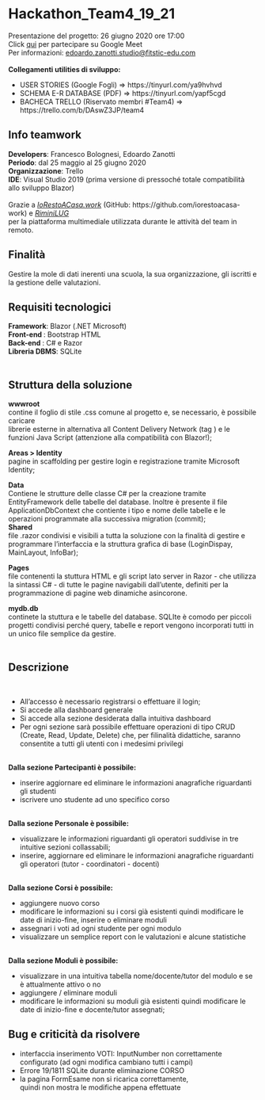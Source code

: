 # Hackathon_Team4_19_21
Presentazione del progetto: 26 giugno 2020 ore 17:00 <br/>
Click <a href="https://meet.google.com/fnd-gyoj-iwg"> qui</a> per partecipare su Google Meet <br/>
Per informazioni: edoardo.zanotti.studio@fitstic-edu.com
<br/>
<br/>
<b>Collegamenti utilities di sviluppo:</b> <br/>
<ul>
  <li>USER STORIES (Google Fogli) => https://tinyurl.com/ya9hvhvd</li>
  <li>SCHEMA E-R DATABASE (PDF)   => https://tinyurl.com/yapf5cgd</li>
  <li>BACHECA TRELLO (Riservato membri #Team4) => https://trello.com/b/DAswZ3JP/team4
</ul>


<h2><b>Info teamwork</b></h2>
<b>Developers</b>: Francesco Bolognesi, Edoardo Zanotti <br/>
<b>Periodo</b>: dal 25 maggio al 25 giugno 2020 <br/>
<b>Organizzazione</b>: Trello <br/>
<b>IDE</b>: Visual Studio 2019 (prima versione di pressoché totale compatibilità allo sviluppo Blazor)<br/>
<br/>
Grazie a <i><a href="https://iorestoacasa.work/">IoRestoACasa.work</i></a> (GitHub: https://github.com/iorestoacasa-work) e <i><a href="https://www.riminilug.it/"> RiminiLUG</i></a><br/> per la piattaforma multimediale utilizzata durante le attività del team in remoto.
<br/>
<h2><b>Finalità</b></h2>
Gestire la mole di dati inerenti una scuola, la sua organizzazione, gli iscritti e la gestione delle valutazioni.
<br/>
<h2><b>Requisiti tecnologici</b></h2>
<b>Framework</b>: Blazor (.NET Microsoft) <br/>
<b>Front-end </b>: Bootstrap HTML <br/>
<b>Back-end </b>: C# e Razor <br/>
<b>Libreria DBMS</b>: SQLite <br/>
<br/>
<h2><b>Struttura della soluzione</b></h2>

<b>wwwroot</b><br/> 
contine il foglio di stile .css comune al progetto e, se necessario, è possibile caricare<br/> librerie esterne in alternativa all Content Delivery Network (tag <link> ) e le funzioni Java Script (attenzione alla compatibilità con Blazor!);
<br/>

  


<b>Areas > Identity</b><br/>
pagine in scaffolding per gestire login e
registrazione tramite Microsoft Identity; <br/>

<b>Data</b><br/>
Contiene le strutture delle classe C# per la creazione tramite EntityFramework delle tabelle del database. Inoltre è presente il file ApplicationDbContext che contiente i tipo e nome delle tabelle e le operazioni programmate alla successiva migration (commit);
  <br/>
<b>Shared</b><br/>
file .razor condivisi e visibili a tutta la soluzione con la finalità di gestire e programmare l’interfaccia e la struttura grafica di base (LoginDispay, MainLayout, InfoBar);	

<b>Pages</b><br/>
file contenenti la stuttura HTML e gli script lato server in Razor - che utilizza la sintassi C# - di tutte le pagine navigabili dall’utente, definiti per la programmazione di pagine web dinamiche  asincorone.
<br/>

<b>mydb.db</b><br/>
continete la stuttura e le tabelle del database.
SQLIte è comodo per piccoli progetti condivisi perché query, tabelle e report vengono incorporati tutti in un unico file semplice da gestire.
<br/>
<br/>


<h2><b>Descrizione </b></h2>
<br/>
<ul>
  <li>All’accesso è necessario registrarsi o effettuare il login; </li>
   <li> Si accede alla dashboard generale </li>
   <li>Si accede alla sezione desiderata dalla intuitiva dashboard </li>
   <li> Per ogni sezione sarà possibile effettuare operazioni di tipo CRUD (Create, Read, Update, Delete) che, per filinalità didattiche, saranno consentite a tutti gli utenti con i medesimi privilegi </li>
 </ul>
 <br/>
 <b>Dalla sezione Partecipanti è possibile:</b>
 <ul>
  <li> inserire  aggiornare ed eliminare le informazioni anagrafiche riguardanti gli studenti </li>
  <li> iscrivere uno studente ad uno specifico corso </li>
  </ul>
  <br/>
<b>Dalla sezione Personale è possibile:</b>
<ul>
  <li>visualizzare le informazioni riguardanti gli operatori suddivise in tre intuitive sezioni collassabili;</li>
  <li>inserire, aggiornare ed eliminare le informazioni anagrafiche riguardanti gli operatori (tutor - coordinatori - docenti) </li>
  </ul>
  <br/>
  <b>Dalla sezione Corsi è possibile:</b>
<ul>
  <li>aggiungere nuovo corso </li>
  <li>modificare le informazioni su i corsi già esistenti quindi modificare le date di inizio-fine, inserire o eliminare moduli</li>
  <li>assegnari i voti ad ogni studente per ogni modulo</li>
  <li>visualizzare un semplice report con le valutazioni e alcune statistiche</li>
</ul>
<br/>
<b>Dalla sezione Moduli è possibile:</b>
  <ul>
    <li>visualizzare in una intuitiva tabella nome/docente/tutor del modulo e se è attualmente attivo o no </li>
    <li>aggiungere / eliminare moduli </li>
    <li>modificare le informazioni su moduli già esistenti quindi modificare le date di inizio-fine e docente/tutor assegnati;</li>
  </ul>
 </ul>
 
 <h2><b>Bug e criticità da risolvere </b></h2>
  <ul>
    <li>interfaccia inserimento VOTI: InputNumber non correttamente configurato (ad ogni modifica cambiano tutti i campi) </li>
    <li>Errore 19/1811 SQLite durante eliminazione CORSO </li>
    <li>la pagina FormEsame non si ricarica correttamente, <br/>quindi non mostra le modifiche appena effettuate </li> 
 </ul>
 



